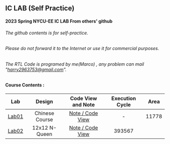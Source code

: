 ## IC LAB (Self Practice)

#### 2023 Spring NYCU-EE IC LAB From others' github
###### The github contents is for self-practice.
###### Please do not forward it to the Internet or use it for commercial purposes.
###### The RTL Code is programed by me(Marco) , any problem can mail "harry2963753@gmail.com". 

#### Course Contents :
| Lab | Design | Code View and Note  | Execution Cycle | Area | 
|:---:|:----:|:----:|:----:|:----:|
|[Lab01](./Lab01)|Chinese Course|[Note / Code View](./Lab01/README.md)| - | 11778 |
|[Lab02](./Lab02)|12x12 N-Queen|[Note / Code View](./Lab02/README.md)|393567| |
